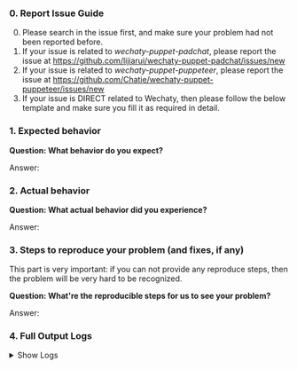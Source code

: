 ### 0. Report Issue Guide

0. Please search in the issue first, and make sure your problem had not been reported before.
1. If your issue is related to _wechaty-puppet-padchat_, please report the issue at <https://github.com/lijiarui/wechaty-puppet-padchat/issues/new>
2. If your issue is related to _wechaty-puppet-puppeteer_, please report the issue at <https://github.com/Chatie/wechaty-puppet-puppeteer/issues/new>
3. If your issue is DIRECT related to Wechaty, then please follow the below template and make sure you fill it as required in detail.

### 1. Expected behavior

**Question: What behavior do you expect?**

Answer:

### 2. Actual behavior

**Question: What actual behavior did you experience?**

Answer:

### 3. Steps to reproduce your problem (and fixes, if any)

This part is very important: if you can not provide any reproduce steps, then the problem will be very hard to be recognized.

**Question: What're the reproducible steps for us to see your problem?**

Answer:

### 4. Full Output Logs

<details>
<summary>
Show Logs
</summary>

```shell
$ WECHATY_LOG=silly node yourbot.js

Question: Paste your FULL(DO NOT ONLY PROVIDE FRAGMENTS) log messages
Answer:

```

</details>

